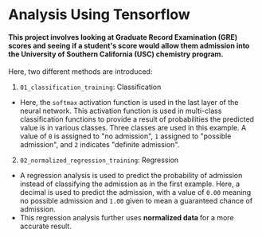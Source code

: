 # Analysis Using Tensorflow

#### This project involves looking at Graduate Record Examination (GRE) scores and seeing if a student's score would allow them admission into the University of Southern California (USC) chemistry program.

Here, two different methods are introduced:
1. `01_classification_training`: Classification
- Here, the `softmax` activation function is used in the last layer of the neural network. This activation function is used in multi-class classification functions to provide a result of probabilities the predicted value is in various classes. Three classes are used in this example. A value of `0` is assigned to "no admission", `1` assigned to "possible admission", and `2` indicates "definite admission".
2. `02_normalized_regression_training`: Regression
- A regression analysis is used to predict the probability of admission instead of classifying the admission as in the first example. Here, a decimal is used to predict the admission, with a value of `0.00` meaning no possible admission and `1.00` given to mean a guaranteed chance of admission.
- This regression analysis further uses <b> normalized data </b> for a more accurate result.
